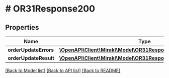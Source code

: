 # # OR31Response200

## Properties

Name | Type | Description | Notes
------------ | ------------- | ------------- | -------------
**orderUpdateErrors** | [**\OpenAPI\Client\Mirakl\Model\OR31Response200OrderUpdateErrors**](OR31Response200OrderUpdateErrors.md) |  | [optional]
**orderUpdateResult** | [**\OpenAPI\Client\Mirakl\Model\OR31Response200OrderUpdateResult**](OR31Response200OrderUpdateResult.md) |  | [optional]

[[Back to Model list]](../../README.md#models) [[Back to API list]](../../README.md#endpoints) [[Back to README]](../../README.md)
